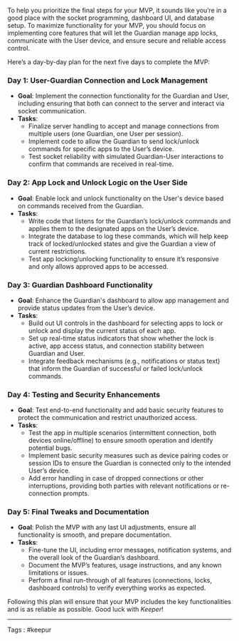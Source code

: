 To help you prioritize the final steps for your MVP, it sounds like you’re in a good place with the socket programming, dashboard UI, and database setup. To maximize functionality for your MVP, you should focus on implementing core features that will let the Guardian manage app locks, communicate with the User device, and ensure secure and reliable access control.

Here’s a day-by-day plan for the next five days to complete the MVP:

### Day 1: User-Guardian Connection and Lock Management
- **Goal**: Implement the connection functionality for the Guardian and User, including ensuring that both can connect to the server and interact via socket communication.
- **Tasks**:
  - Finalize server handling to accept and manage connections from multiple users (one Guardian, one User per session).
  - Implement code to allow the Guardian to send lock/unlock commands for specific apps to the User’s device.
  - Test socket reliability with simulated Guardian-User interactions to confirm that commands are received in real-time.

### Day 2: App Lock and Unlock Logic on the User Side
- **Goal**: Enable lock and unlock functionality on the User's device based on commands received from the Guardian.
- **Tasks**:
  - Write code that listens for the Guardian’s lock/unlock commands and applies them to the designated apps on the User’s device.
  - Integrate the database to log these commands, which will help keep track of locked/unlocked states and give the Guardian a view of current restrictions.
  - Test app locking/unlocking functionality to ensure it’s responsive and only allows approved apps to be accessed.

### Day 3: Guardian Dashboard Functionality
- **Goal**: Enhance the Guardian's dashboard to allow app management and provide status updates from the User’s device.
- **Tasks**:
  - Build out UI controls in the dashboard for selecting apps to lock or unlock and display the current status of each app.
  - Set up real-time status indicators that show whether the lock is active, app access status, and connection stability between Guardian and User.
  - Integrate feedback mechanisms (e.g., notifications or status text) that inform the Guardian of successful or failed lock/unlock commands.

### Day 4: Testing and Security Enhancements
- **Goal**: Test end-to-end functionality and add basic security features to protect the communication and restrict unauthorized access.
- **Tasks**:
  - Test the app in multiple scenarios (intermittent connection, both devices online/offline) to ensure smooth operation and identify potential bugs.
  - Implement basic security measures such as device pairing codes or session IDs to ensure the Guardian is connected only to the intended User’s device.
  - Add error handling in case of dropped connections or other interruptions, providing both parties with relevant notifications or re-connection prompts.

### Day 5: Final Tweaks and Documentation
- **Goal**: Polish the MVP with any last UI adjustments, ensure all functionality is smooth, and prepare documentation.
- **Tasks**:
  - Fine-tune the UI, including error messages, notification systems, and the overall look of the Guardian’s dashboard.
  - Document the MVP’s features, usage instructions, and any known limitations or issues.
  - Perform a final run-through of all features (connections, locks, dashboard controls) to verify everything works as expected.

Following this plan will ensure that your MVP includes the key functionalities and is as reliable as possible. Good luck with *Keeper*!

___

Tags : #keepur 